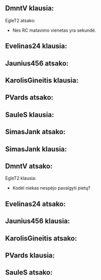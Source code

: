 
DmntV klausia:
-

EgleT2 atsako:
- Nes RC matavimo vienetas yra sekundė.

Evelinas24 klausia:
-

Jaunius456 atsako:
-

KarolisGineitis klausia:
-

PVards atsako:
-

SauleS klausia:
-

SimasJank atsako:
-

SimasJank klausia:
-

DmntV atsako:
-

EgleT2 klausia:
- Kodėl niekas nespėjo pavalgyti pietų?

Evelinas24 atsako:
-

Jaunius456 klausia:
-

KarolisGineitis atsako:
-

PVards klausia:
-

SauleS atsako:
-
